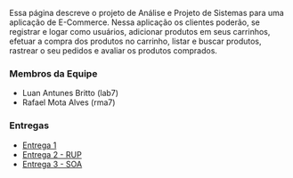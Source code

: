 
Essa página descreve o projeto de Análise e Projeto de Sistemas para uma aplicação de E-Commerce. Nessa aplicação os clientes poderão, se registrar e logar como usuários, adicionar produtos em seus carrinhos, efetuar a compra dos produtos no carrinho, listar e buscar produtos, rastrear o seu pedidos e avaliar os produtos comprados.

### Membros da Equipe
* Luan Antunes Britto (lab7)
* Rafael Mota Alves (rma7)

### Entregas
* [Entrega 1](entregas/1/README.md)
* [Entrega 2 - RUP](entregas/2/README.md)
* [Entrega 3 - SOA](entregas/3/README.md)

